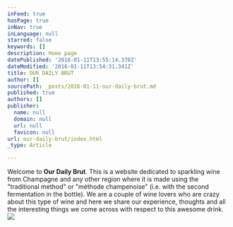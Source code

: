 ```yaml
---
inFeed: true
hasPage: true
inNav: true
inLanguage: null
starred: false
keywords: []
description: Home page
datePublished: '2016-01-11T13:55:14.370Z'
dateModified: '2016-01-11T13:54:31.341Z'
title: OUR DAILY BRUT
author: []
sourcePath: _posts/2016-01-11-our-daily-brut.md
published: true
authors: []
publisher:
  name: null
  domain: null
  url: null
  favicon: null
url: our-daily-brut/index.html
_type: Article

---
```

Welcome to **Our Daily Brut**. This is a website dedicated to sparkling wine from Champagne and any other region where it is made using the "traditional method" or "méthode champenoise" (i.e. with the second fermentation in the bottle). We are a couple of wine lovers who are crazy about this type of wine and here we share our experience, thoughts and all the interesting things we come across with respect to this awesome drink.
![](https://the-grid-user-content.s3-us-west-2.amazonaws.com/52e9b313-c194-487b-a8d8-0500caaa65da.jpg)